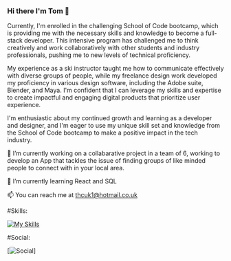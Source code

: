 ### Hi there I'm Tom 👋

Currently, I'm enrolled in the challenging School of Code bootcamp, which is providing me with the necessary skills and knowledge to become a full-stack developer. This intensive program has challenged me to think creatively and work collaboratively with other students and industry professionals, pushing me to new levels of technical proficiency.

My experience as a ski instructor taught me how to communicate effectively with diverse groups of people, while my freelance design work developed my proficiency in various design software, including the Adobe suite, Blender, and Maya. I'm confident that I can leverage my skills and expertise to create impactful and engaging digital products that prioritize user experience.

I'm enthusiastic about my continued growth and learning as a developer and designer, and I'm eager to use my unique skill set and knowledge from the School of Code bootcamp to make a positive impact in the tech industry.

🔭 I’m currently working on a collabarative project in a team of 6, working to develop an App that tackles the issue of finding groups of like minded people to connect with in your local area.

🌱 I’m currently learning React and SQL

📫 You can reach me at thcuk1@hotmail.co.uk

#Skills:

[![My Skills](https://skillicons.dev/icons?i=js,html,css,react,js,nodejs,figma,github,jest,ai,ps,blender)](https://skillicons.dev)

#Social:

[![Social](https://github.com/gauravghongde/social-icons/blob/master/PNG/Color/LinkedIN.png?raw=true)]



<!--



**hroarr28/hroarr28** is a ✨ _special_ ✨ repository because its `README.md` (this file) appears on your GitHub profile.

Here are some ideas to get you started:

- 🔭 I’m currently working on ...
- 🌱 I’m currently learning ...
- 👯 I’m looking to collaborate on ...
- 🤔 I’m looking for help with ...
- 💬 Ask me about ...
- 📫 How to reach me: ...
- 😄 Pronouns: ...
- ⚡ Fun fact: ...
-->
